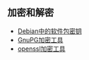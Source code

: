 ## 加密和解密

+ [Debian中的软件包密钥](https://github.com/HudsonWu/linuxStudying/blob/master/common/aboutkeys/apt-key.md)
+ [GnuPG加密工具](https://github.com/HudsonWu/linuxStudying/blob/master/common/aboutkeys/gpg.md)
+ [openssl加密工具](https://github.com/HudsonWu/linuxStudying/blob/master/common/aboutkeys/openssl.md)
